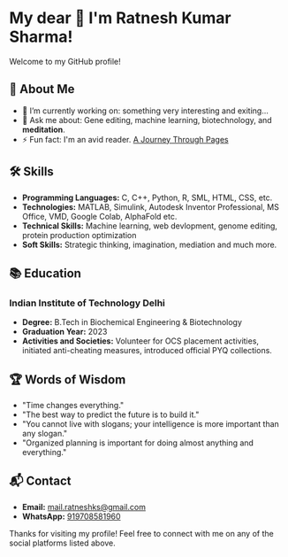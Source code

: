 # My dear 👋 I'm Ratnesh Kumar Sharma!

Welcome to my GitHub profile!

## 🚀 About Me
- 🌱 I’m currently working on: something very interesting and exiting...
- 💬 Ask me about: Gene editing, machine learning, biotechnology, and **meditation**.
- ⚡ Fun fact: I'm an avid reader. [A Journey Through Pages](https://medium.com/@rksiitd/a-journey-through-pages-21d79c7446c4)
 
## 🛠️ Skills
- **Programming Languages:** C, C++, Python, R, SML, HTML, CSS, etc.
- **Technologies:** MATLAB, Simulink, Autodesk Inventor Professional, MS Office, VMD, Google Colab, AlphaFold etc.
- **Technical Skills:** Machine learning, web devlopment, genome editing, protein production optimization
- **Soft Skills:** Strategic thinking, imagination, mediation and much more.

## 📚 Education
### Indian Institute of Technology Delhi
- **Degree:** B.Tech in Biochemical Engineering & Biotechnology
- **Graduation Year:** 2023
- **Activities and Societies:** Volunteer for OCS placement activities, initiated anti-cheating measures, introduced official PYQ collections.

## 🏆 Words of Wisdom
- "Time changes everything."
- "The best way to predict the future is to build it."
- "You cannot live with slogans; your intelligence is more important than any slogan."
- "Organized planning is important for doing almost anything and everything."

## 📬 Contact
- **Email:** [mail.ratneshks@gmail.com](mailto:mail.ratneshks@gmail.com)
- **WhatsApp:** [919708581960](https://wa.me/919708581960)

Thanks for visiting my profile! Feel free to connect with me on any of the social platforms listed above.

